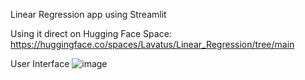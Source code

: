 Linear Regression app using Streamlit

Using it direct on Hugging Face Space: https://huggingface.co/spaces/Lavatus/Linear_Regression/tree/main

User Interface
![image](https://user-images.githubusercontent.com/59205970/225293767-ac9607f3-5b1d-4106-8a3d-4a56b348938f.png)

